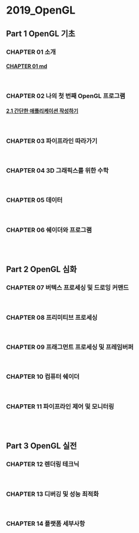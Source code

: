 # 2019_OpenGL

## Part 1 OpenGL 기초

### CHAPTER 01 소개
#### [CHAPTER 01 md](./CHAPTER01.md)
<BR>

### CHAPTER 02 나의 첫 번째 OpenGL 프로그램
#### [2.1 간단한 애플리케이션 작성하기](./CHAPTER02/2.1.md)
<BR>

### CHAPTER 03 파이프라인 따라가기
<BR>

### CHAPTER 04 3D 그래픽스를 위한 수학
<BR>

### CHAPTER 05 데이터
<BR>

### CHAPTER 06 쉐이더와 프로그램
<BR><BR>

## Part 2 OpenGL 심화
### CHAPTER 07 버텍스 프로세싱 및 드로잉 커맨드
<BR>

### CHAPTER 08 프리미티브 프로세싱
<BR>

### CHAPTER 09 프래그먼트 프로세싱 및 프레임버퍼
<BR>

### CHAPTER 10 컴퓨터 쉐이더
<BR>

### CHAPTER 11 파이프라인 제어 및 모니터링
<BR><BR>

## Part 3 OpenGL 실전
### CHAPTER 12 렌더링 테크닉
<BR>

### CHAPTER 13 디버깅 및 성능 최적화
<BR>

### CHAPTER 14 플랫폼 세부사항
<BR>
